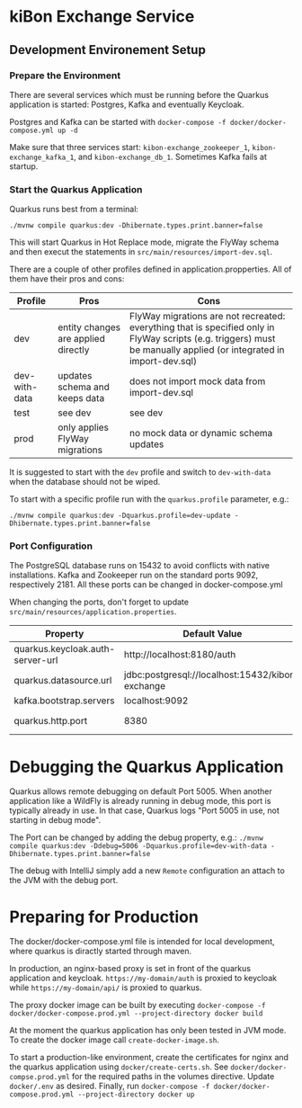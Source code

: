 # kiBon Exchange Service

## Development Environement Setup

### Prepare the Environment
There are several services which must be running before the Quarkus application is started:
Postgres, Kafka and eventually Keycloak.

Postgres and Kafka can be started with
 `docker-compose -f docker/docker-compose.yml up -d`

Make sure that three services start: `kibon-exchange_zookeeper_1`, `kibon-exchange_kafka_1`, 
and `kibon-exchange_db_1`. Sometimes Kafka fails at startup.

### Start the Quarkus Application
Quarkus runs best from a terminal:

`./mvnw compile quarkus:dev -Dhibernate.types.print.banner=false`

This will start Quarkus in Hot Replace mode, migrate the FlyWay schema and then execut the 
statements in `src/main/resources/import-dev.sql`.

There are a couple of other profiles defined in application.propperties.
 All of them have their pros and cons:

| Profile | Pros | Cons |
| --- | --- | --- |
| dev | entity changes are applied directly | FlyWay migrations are not recreated: everything that is specified only in FlyWay scripts (e.g. triggers) must be manually applied (or integrated in import-dev.sql) |
| dev-with-data | updates schema and keeps data | does not import mock data from import-dev.sql | 
| test | see dev | see dev | 
| prod | only applies FlyWay migrations | no mock data or dynamic schema updates | 

It is suggested to start with the `dev` profile and switch to `dev-with-data` when the database should not be
wiped.

To start with a specific profile run with the `quarkus.profile` parameter, e.g.:

`./mvnw compile quarkus:dev -Dquarkus.profile=dev-update -Dhibernate.types.print.banner=false`

### Port Configuration
The PostgreSQL database runs on 15432 to avoid conflicts with native installations.
Kafka and Zookeeper run on the standard ports 9092, respectively 2181.
All these ports can be changed in docker-compose.yml

When changing the ports, don't forget to update `src/main/resources/application.properties`.

| Property | Default Value | Comment |
| --- | --- | --- |
| quarkus.keycloak.auth-server-url | http://localhost:8180/auth | Keycloak Server |
| quarkus.datasource.url | jdbc:postgresql://localhost:15432/kibon-exchange | Postgres Database |
| kafka.bootstrap.servers | localhost:9092 | Kafka Server |
| quarkus.http.port |8380| Application Port, e.g. http://localhost:8380/v1/verfuegungen |

# Debugging the Quarkus Application
Quarkus allows remote debugging on default Port 5005. When another application like a WildFly is already running in
debug mode, this port is typically already in use. In that case, Quarkus logs "Port 5005 in use, not starting in debug 
mode".

The Port can be changed by adding the debug property, e.g.:
`./mvnw compile quarkus:dev -Ddebug=5006 -Dquarkus.profile=dev-with-data -Dhibernate.types.print.banner=false`

The debug with IntelliJ simply add a new `Remote` configuration an attach to the JVM with the debug port.

# Preparing for Production

The docker/docker-compose.yml file is intended for local development, 
where quarkus is diractly started through maven.

In production, an nginx-based proxy is set in front of the quarkus application and keycloak. 
`https://my-domain/auth` is proxied to keycloak while `https://my-domain/api/` is proxied to quarkus.

The proxy docker image can be built by executing 
`docker-compose -f docker/docker-compose.prod.yml --project-directory docker build`

At the moment the quarkus application has only been tested in JVM mode. 
To create the docker image call `create-docker-image.sh`.

To start a production-like environment, create the certificates for nginx and the quarkus application using 
`docker/create-certs.sh`. See `docker/docker-compse.prod.yml` for the required paths in the volumes directive.
Update `docker/.env` as desired.
Finally, run `docker-compose -f docker/docker-compose.prod.yml --project-directory docker up`
